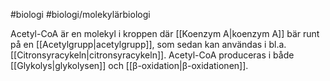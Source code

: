 #biologi #biologi/molekylärbiologi 

Acetyl-CoA är en molekyl i kroppen där [[Koenzym A|koenzym A]] bär runt på en [[Acetylgrupp|acetylgrupp]], som sedan kan användas i bl.a. [[Citronsyracykeln|citronsyracykeln]]. Acetyl-CoA produceras i både [[Glykolys|glykolysen]] och [[β-oxidation|β-oxidationen]].
